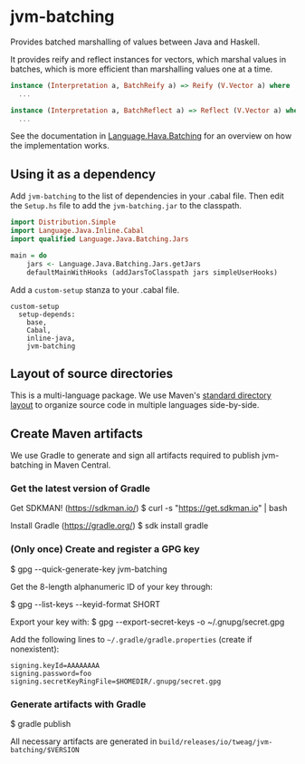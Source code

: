 # jvm-batching

Provides batched marshalling of values between Java and Haskell.

It provides reify and reflect instances for vectors, which marshal
values in batches, which is more efficient than marshalling values
one at a time.

```Haskell
instance (Interpretation a, BatchReify a) => Reify (V.Vector a) where
  ...

instance (Interpretation a, BatchReflect a) => Reflect (V.Vector a) where
  ...
```

See the documentation in
[Language.Hava.Batching](src/main/haskell/Language/Java/Batching.hs)
for an overview on how the implementation works.

## Using it as a dependency

Add `jvm-batching` to the list of dependencies in your .cabal file.
Then edit the `Setup.hs` file to add the `jvm-batching.jar` to the
classpath.

```Haskell
import Distribution.Simple
import Language.Java.Inline.Cabal
import qualified Language.Java.Batching.Jars

main = do
    jars <- Language.Java.Batching.Jars.getJars
    defaultMainWithHooks (addJarsToClasspath jars simpleUserHooks)
```

Add a `custom-setup` stanza to your .cabal file.

```
custom-setup
  setup-depends:
    base,
    Cabal,
    inline-java,
    jvm-batching
```

## Layout of source directories

This is a multi-language package. We use
Maven's [standard directory layout][maven-sdl] to organize source code
in multiple languages side-by-side.

[maven-sdl]: https://maven.apache.org/guides/introduction/introduction-to-the-standard-directory-layout.html

## Create Maven artifacts

We use Gradle to generate and sign all artifacts required to publish
jvm-batching in Maven Central.

### Get the latest version of Gradle

Get SDKMAN! (https://sdkman.io/)
$ curl -s "https://get.sdkman.io" | bash

Install Gradle (https://gradle.org/)
$ sdk install gradle

### (Only once) Create and register a GPG key

$ gpg --quick-generate-key jvm-batching

Get the 8-length alphanumeric ID of your key through:

$ gpg --list-keys --keyid-format SHORT

Export your key with:
$ gpg --export-secret-keys -o ~/.gnupg/secret.gpg

Add the following lines to `~/.gradle/gradle.properties` (create if nonexistent):

```
signing.keyId=AAAAAAAA
signing.password=foo
signing.secretKeyRingFile=$HOMEDIR/.gnupg/secret.gpg
```

### Generate artifacts with Gradle

$ gradle publish

All necessary artifacts are generated in `build/releases/io/tweag/jvm-batching/$VERSION`